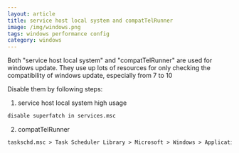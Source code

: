 ```yaml
---
layout: article
title: service host local system and compatTelRunner
image: /img/windows.png
tags: windows performance config
category: windows
---
```


Both "service host local system" and "compatTelRunner" are used for windows update.
They use up lots of resources for only checking the compatibility of windows update, especially from 7 to 10

Disable them by following steps:

1.  service host local system high usage

```markdown
disable superfatch in services.msc
```

2.  compatTelRunner

```markdown
taskschd.msc > Task Scheduler Library > Microsoft > Windows > Application Experience > disable "Microsoft Compatibility Appraice"
```
